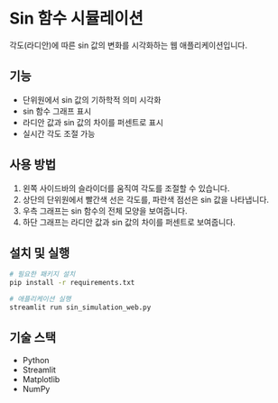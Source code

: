 # Sin 함수 시뮬레이션

각도(라디안)에 따른 sin 값의 변화를 시각화하는 웹 애플리케이션입니다.

## 기능
- 단위원에서 sin 값의 기하학적 의미 시각화
- sin 함수 그래프 표시
- 라디안 값과 sin 값의 차이를 퍼센트로 표시
- 실시간 각도 조절 가능

## 사용 방법
1. 왼쪽 사이드바의 슬라이더를 움직여 각도를 조절할 수 있습니다.
2. 상단의 단위원에서 빨간색 선은 각도를, 파란색 점선은 sin 값을 나타냅니다.
3. 우측 그래프는 sin 함수의 전체 모양을 보여줍니다.
4. 하단 그래프는 라디안 값과 sin 값의 차이를 퍼센트로 보여줍니다.

## 설치 및 실행
```bash
# 필요한 패키지 설치
pip install -r requirements.txt

# 애플리케이션 실행
streamlit run sin_simulation_web.py
```

## 기술 스택
- Python
- Streamlit
- Matplotlib
- NumPy 